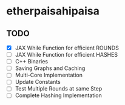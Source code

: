 # etherpaisahipaisa

## TODO

- [x] JAX While Function for efficient ROUNDS
- [ ] JAX While Function for efficient HASHES
- [ ] C++ Binaries
- [ ] Saving Graphs and Caching
- [ ] Multi-Core Implementation
- [ ] Update Constants
- [ ] Test Multiple Rounds at same Step
- [ ] Complete Hashing Implementation
